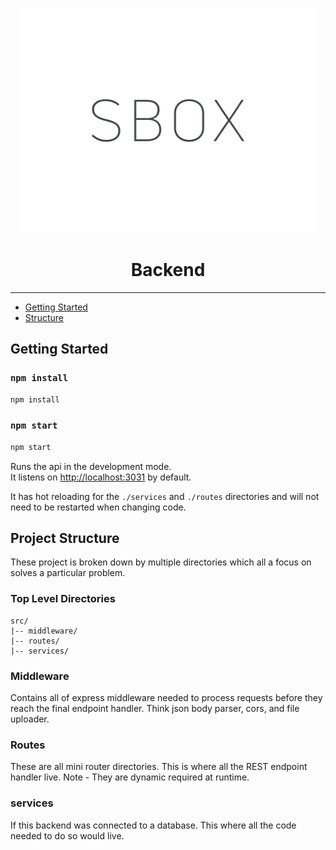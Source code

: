 <p align="center">
  <img alt="sbox" src="../images/logo.svg" width="480">
</p>

<h1 align="center">
  Backend
</h1>

---

- [Getting Started](#getting-started)
- [Structure](#project-structure)


## Getting Started

### `npm install`
```bash
npm install
```

### `npm start`

```bash
npm start
```

Runs the api in the development mode.<br>
It listens on [http://localhost:3031](http://localhost:3031) by default.

It has hot reloading for the `./services` and `./routes` directories and will not need to be restarted when changing code.

## Project Structure
These project is broken down by multiple directories which all a focus on solves a particular problem.


### Top Level Directories
```
src/
|-- middleware/
|-- routes/
|-- services/
```

### Middleware
Contains all of express middleware needed to process requests before they reach the final endpoint handler. Think json body parser, cors, and file uploader.

### Routes
These are all mini router directories. This is where all the REST endpoint handler live. Note - They are dynamic required at runtime.

### services
If this backend was connected to a database. This where all the code needed to do so would live.
